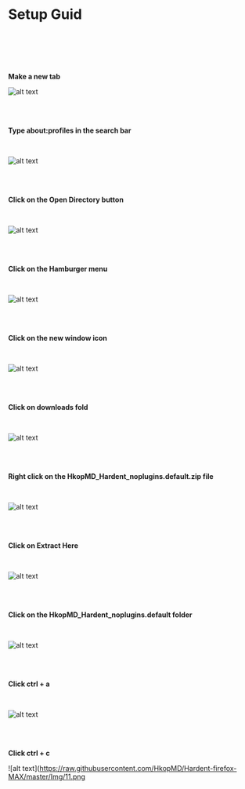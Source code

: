 # Setup Guid

<br>
<br>
<br>
<br>

**Make a new tab**

![alt text](https://raw.githubusercontent.com/HkopMD/Hardent-firefox-MAX/master/Img/1.png)


<br>
<br>

**Type about:profiles in the search bar**

<br>

![alt text](https://raw.githubusercontent.com/HkopMD/Hardent-firefox-MAX/master/Img/2.png)


<br>
<br>

**Click on the Open Directory button**

<br>

![alt text](https://raw.githubusercontent.com/HkopMD/Hardent-firefox-MAX/master/Img/3.png)


<br>
<br>

**Click on the Hamburger menu**

<br>

![alt text](https://raw.githubusercontent.com/HkopMD/Hardent-firefox-MAX/master/Img/4.png)


<br>
<br>

**Click on the new window icon**

<br>

![alt text](https://raw.githubusercontent.com/HkopMD/Hardent-firefox-MAX/master/Img/5%2C2.png)

<br>
<br>

**Click on downloads fold**

<br>

![alt text](https://raw.githubusercontent.com/HkopMD/Hardent-firefox-MAX/master/Img/6.png)

<br>
<br>

**Right click on the HkopMD_Hardent_noplugins.default.zip file**

<br>

![alt text](https://raw.githubusercontent.com/HkopMD/Hardent-firefox-MAX/master/Img/7.png)

<br>
<br>

**Click on Extract Here**

<br>

![alt text](https://raw.githubusercontent.com/HkopMD/Hardent-firefox-MAX/master/Img/8.png)

<br>
<br>

**Click on the HkopMD_Hardent_noplugins.default folder**

<br>

![alt text](https://raw.githubusercontent.com/HkopMD/Hardent-firefox-MAX/master/Img/9.png)

<br>
<br>

**Click ctrl + a**

<br>

![alt text](https://raw.githubusercontent.com/HkopMD/Hardent-firefox-MAX/master/Img/10.png)

<br>
<br>

**Click ctrl + c**

![alt text](https://raw.githubusercontent.com/HkopMD/Hardent-firefox-MAX/master/Img/11.png








